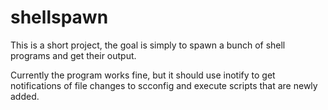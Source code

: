 shellspawn
==========

This is a short project, the goal is simply to spawn a bunch of shell programs and get their output.

Currently the program works fine, but it should use inotify to get notifications of file changes to scconfig and
execute scripts that are newly added.
